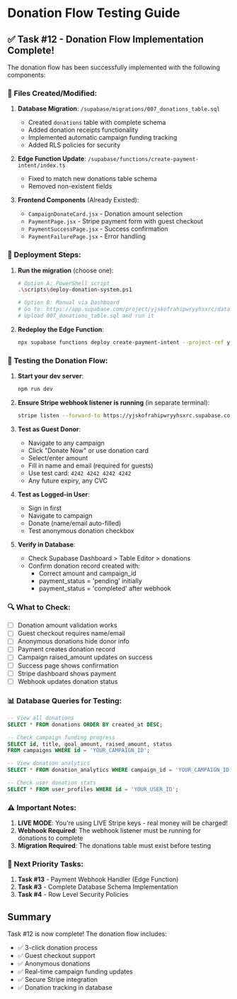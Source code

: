 # Donation Flow Testing Guide

## ✅ Task #12 - Donation Flow Implementation Complete!

The donation flow has been successfully implemented with the following components:

### 📁 Files Created/Modified:
1. **Database Migration**: `/supabase/migrations/007_donations_table.sql`
   - Created `donations` table with complete schema
   - Added donation receipts functionality
   - Implemented automatic campaign funding tracking
   - Added RLS policies for security

2. **Edge Function Update**: `/supabase/functions/create-payment-intent/index.ts`
   - Fixed to match new donations table schema
   - Removed non-existent fields

3. **Frontend Components** (Already Existed):
   - `CampaignDonateCard.jsx` - Donation amount selection
   - `PaymentPage.jsx` - Stripe payment form with guest checkout
   - `PaymentSuccessPage.jsx` - Success confirmation
   - `PaymentFailurePage.jsx` - Error handling

### 🚀 Deployment Steps:

1. **Run the migration** (choose one):
   ```bash
   # Option A: PowerShell script
   .\scripts\deploy-donation-system.ps1
   
   # Option B: Manual via Dashboard
   # Go to: https://app.supabase.com/project/yjskofrahipwryyhsxrc/database/migrations
   # Upload 007_donations_table.sql and run it
   ```

2. **Redeploy the Edge Function**:
   ```bash
   npx supabase functions deploy create-payment-intent --project-ref yjskofrahipwryyhsxrc
   ```

### 🧪 Testing the Donation Flow:

1. **Start your dev server**:
   ```bash
   npm run dev
   ```

2. **Ensure Stripe webhook listener is running** (in separate terminal):
   ```bash
   stripe listen --forward-to https://yjskofrahipwryyhsxrc.supabase.co/functions/v1/stripe-webhook
   ```

3. **Test as Guest Donor**:
   - Navigate to any campaign
   - Click "Donate Now" or use donation card
   - Select/enter amount
   - Fill in name and email (required for guests)
   - Use test card: `4242 4242 4242 4242`
   - Any future expiry, any CVC

4. **Test as Logged-in User**:
   - Sign in first
   - Navigate to campaign
   - Donate (name/email auto-filled)
   - Test anonymous donation checkbox

5. **Verify in Database**:
   - Check Supabase Dashboard > Table Editor > donations
   - Confirm donation record created with:
     - Correct amount and campaign_id
     - payment_status = 'pending' initially
     - payment_status = 'completed' after webhook

### 🔍 What to Check:

- [ ] Donation amount validation works
- [ ] Guest checkout requires name/email
- [ ] Anonymous donations hide donor info
- [ ] Payment creates donation record
- [ ] Campaign raised_amount updates on success
- [ ] Success page shows confirmation
- [ ] Stripe dashboard shows payment
- [ ] Webhook updates donation status

### 📊 Database Queries for Testing:

```sql
-- View all donations
SELECT * FROM donations ORDER BY created_at DESC;

-- Check campaign funding progress
SELECT id, title, goal_amount, raised_amount, status 
FROM campaigns WHERE id = 'YOUR_CAMPAIGN_ID';

-- View donation analytics
SELECT * FROM donation_analytics WHERE campaign_id = 'YOUR_CAMPAIGN_ID';

-- Check user donation stats
SELECT * FROM user_profiles WHERE id = 'YOUR_USER_ID';
```

### ⚠️ Important Notes:

1. **LIVE MODE**: You're using LIVE Stripe keys - real money will be charged!
2. **Webhook Required**: The webhook listener must be running for donations to complete
3. **Migration Required**: The donations table must exist before testing

### 🎯 Next Priority Tasks:

1. **Task #13** - Payment Webhook Handler (Edge Function)
2. **Task #3** - Complete Database Schema Implementation
3. **Task #4** - Row Level Security Policies

## Summary

Task #12 is now complete! The donation flow includes:
- ✅ 3-click donation process
- ✅ Guest checkout support
- ✅ Anonymous donations
- ✅ Real-time campaign funding updates
- ✅ Secure Stripe integration
- ✅ Donation tracking in database
